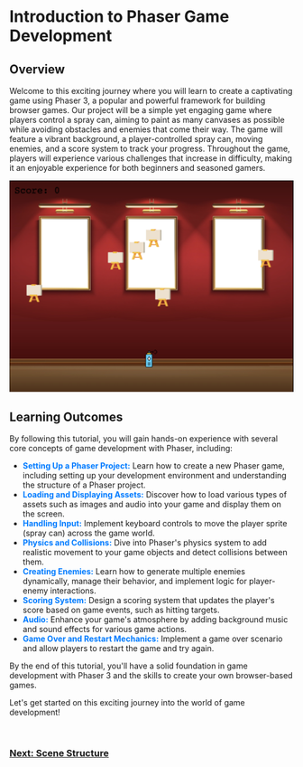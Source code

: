 # Introduction to Phaser Game Development

## Overview

Welcome to this exciting journey where you will learn to create a captivating game using Phaser 3, a popular and powerful framework for building browser games. Our project will be a simple yet engaging game where players control a spray can, aiming to paint as many canvases as possible while avoiding obstacles and enemies that come their way. The game will feature a vibrant background, a player-controlled spray can, moving enemies, and a score system to track your progress. Throughout the game, players will experience various challenges that increase in difficulty, making it an enjoyable experience for both beginners and seasoned gamers.

![Game Screenshot](../../../src/assets/tutorial/game-screenshot.png)


## Learning Outcomes

By following this tutorial, you will gain hands-on experience with several core concepts of game development with Phaser, including:

- <span style="color: #007BFF;">**Setting Up a Phaser Project:**</span> Learn how to create a new Phaser game, including setting up your development environment and understanding the structure of a Phaser project.
- <span style="color: #007BFF;">**Loading and Displaying Assets:**</span> Discover how to load various types of assets such as images and audio into your game and display them on the screen.
- <span style="color: #007BFF;">**Handling Input:**</span> Implement keyboard controls to move the player sprite (spray can) across the game world.
- <span style="color: #007BFF;">**Physics and Collisions:**</span> Dive into Phaser's physics system to add realistic movement to your game objects and detect collisions between them.
- <span style="color: #007BFF;">**Creating Enemies:**</span> Learn how to generate multiple enemies dynamically, manage their behavior, and implement logic for player-enemy interactions.
- <span style="color: #007BFF;">**Scoring System:**</span> Design a scoring system that updates the player's score based on game events, such as hitting targets.
- <span style="color: #007BFF;">**Audio:**</span> Enhance your game's atmosphere by adding background music and sound effects for various game actions.
- <span style="color: #007BFF;">**Game Over and Restart Mechanics:**</span> Implement a game over scenario and allow players to restart the game and try again.

By the end of this tutorial, you'll have a solid foundation in game development with Phaser 3 and the skills to create your own browser-based games.

Let's get started on this exciting journey into the world of game development!

<br>

### [Next: Scene Structure](./1-setup.md)

